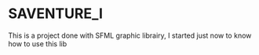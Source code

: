 # SAVENTURE_I
This is a project done with SFML graphic librairy, I started just now to know how to use this lib
